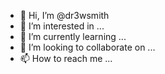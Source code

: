 - 👋 Hi, I’m @dr3wsmith
- 👀 I’m interested in ...
- 🌱 I’m currently learning ...
- 💞️ I’m looking to collaborate on ...
- 📫 How to reach me ...

<!---
dr3wsmith/dr3wsmith is a ✨ special ✨ repository because its `README.md` (this file) appears on your GitHub profile.
You can click the Preview link to take a look at your changes.
--->
